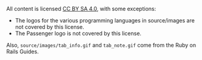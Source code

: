 All content is licensed [CC BY SA 4.0](http://creativecommons.org/licenses/by-sa/4.0/), with some exceptions:

 * The logos for the various programming languages in source/images are not covered by this license.
 * The Passenger logo is not covered by this license.

Also, `source/images/tab_info.gif` and `tab_note.gif` come from the Ruby on Rails Guides.